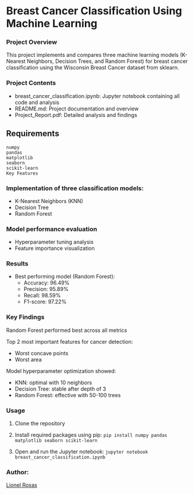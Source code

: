 # Breast Cancer Classification Using Machine Learning

### Project Overview
This project implements and compares three machine learning models (K-Nearest Neighbors, Decision Trees, and Random Forest) for breast cancer classification using the Wisconsin Breast Cancer dataset from sklearn.

### Project Contents
- breast_cancer_classification.ipynb: Jupyter notebook containing all code and analysis
- README.md: Project documentation and overview
- Project_Report.pdf: Detailed analysis and findings

## Requirements
```
numpy
pandas
matplotlib
seaborn
scikit-learn
Key Features
```

### Implementation of three classification models:
- K-Nearest Neighbors (KNN)
- Decision Tree
- Random Forest


### Model performance evaluation
- Hyperparameter tuning analysis
- Feature importance visualization

### Results
- Best performing model (Random Forest):
  - Accuracy: 96.49%
  - Precision: 95.89%
  - Recall: 98.59%
  - F1-score: 97.22%

### Key Findings
Random Forest performed best across all metrics

Top 2 most important features for cancer detection:
- Worst concave points
- Worst area

Model hyperparameter optimization showed:
- KNN: optimal with 10 neighbors
- Decision Tree: stable after depth of 3
- Random Forest: effective with 50-100 trees



### Usage
1. Clone the repository
2. Install required packages using pip:
```pip install numpy pandas matplotlib seaborn scikit-learn```

3. Open and run the Jupyter notebook:
```jupyter notebook breast_cancer_classification.ipynb```

### Author:

[Lionel Roxas](https://github.com/LionelRoxas/)
